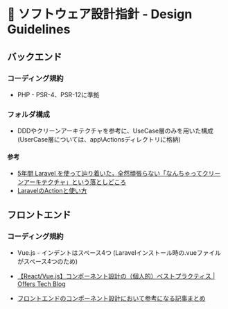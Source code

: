 # 📐 ソフトウェア設計指針 - Design Guidelines

## バックエンド

### コーディング規約

- PHP - PSR-4、PSR-12に準拠

### フォルダ構成

- DDDやクリーンアーキテクチャを参考に、UseCase層のみを用いた構成<br>
(UserCase層については、app\Actionsディレクトリに格納)

#### 参考

- [5年間 Laravel を使って辿り着いた，全然頑張らない「なんちゃってクリーンアーキテクチャ」という落としどころ](https://zenn.dev/mpyw/articles/ce7d09eb6d8117)
- [LaravelのActionと使い方](https://www.fourier.jp/techblog/articles/how-to-use-laravel-action/)

## フロントエンド

### コーディング規約

- Vue.js - インデントはスペース4つ (Laravelインストール時の.vueファイルがスペース4つのため)

- [【React/Vue.js】コンポーネント設計の（個人的）ベストプラクティス | Offers Tech Blog](https://zenn.dev/offers/articles/20220523-component-design-best-practice)
- [フロントエンドのコンポーネント設計において参考になる記事まとめ](https://zenn.dev/toshiyuki/articles/ea9fabc073ea0c)
